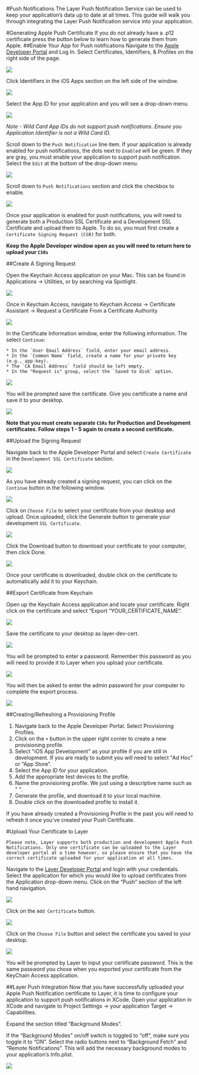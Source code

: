 #Push Notifications
The Layer Push Notification Service can be used to keep your application’s data up to date at all times. This guide will walk you through integrating the Layer Push Notification service into your application.

#Generating Apple Push Certificate
If you do not already have a .p12 certificate press the button below to learn how to generate them from Apple.
##Enable Your App for Push notifications
Navigate to the [Apple Developer Portal](https://developer.apple.com/) and Log In. Select Certificates, Identifiers, & Profiles on the right side of the page.

![](ios-push-enable2.jpg)

Click Identifiers in the iOS Apps section on the left side of the window.

![](ios-push-enable3.jpg)

Select the App ID for your application and you will see a drop-down menu.

![](ios-push-enable4.jpg)

*Note - Wild Card App IDs do not support push notifications. Ensure you Application Identifier is not a Wild Card ID.*

Scroll down to the `Push Notification` line item. If your application is already enabled for push notifications, the dots next to `Enabled` will be green. If they are gray, you must enable your application to support push notification. Select the `Edit` at the bottom of the drop-down menu.

![](ios-push-enable5.jpg)

Scroll down to `Push Notifications` section and click the checkbox to enable.

![](ios-push-enable6.jpg)

Once your application is enabled for push notifications, you will need to generate both a Production SSL Certificate and a Development SSL Certificate and upload them to Apple. To do so, you must first create a `Certificate Signing Request (CSR)` for both.

**Keep the Apple Developer window open as you will need to return here to upload your `CSRs`**

##Create A Signing Request

Open the Keychain Access application on your Mac. This can be found in Applications → Utilities, or by searching via Spotlight.

![](ios-push-create2.jpg)

Once in Keychain Access, navigate to Keychain Access → Certificate Assistant → Request a Certificate From a Certificate Authority

![](ios-push-create3.jpg)

In the Certificate Information window, enter the following information. The select `Continue`:

	* In the `User Email Address` field, enter your email address.
	* In the `Common Name` field, create a name for your private key (e.g., app-key).
	* The `CA Email Address` field should be left empty.
	* In the "Request is" group, select the `Saved to disk` option.

![](ios-push-create4.jpg)

You will be prompted save the certificate. Give you certificate a name and save it to your desktop.

![](ios-push-create5.jpg)

**Note that you must create separate `CSRs` for Production and Development certificates. Follow steps 1 - 5 again to create a second certificate.**

##Upload the Signing Request

Navigate back to the Apple Developer Portal and select `Create Certificate` in the `Development SSL Certificate` section.

![](ios-push-upload2.jpg)

As you have already created a signing request, you can click on the `Continue` button in the following window.

![](ios-push-upload3.jpg)

Click on `Choose File` to select your certificate from your desktop and upload. Once uploaded, click the Generate button to generate your development `SSL Certificate`.

![](ios-push-upload4.jpg)

Click the Download button to download your certificate to your computer, then click Done.

![](ios-push-upload5.jpg)

Once your certificate is downloaded, double click on the certificate to automatically add it to your Keychain.

##Export Certificate from Keychain

Open up the Keychain Access application and locate your certificate. Right click on the certificate and select “Export “YOUR_CERTIFICATE_NAME”.

![](ios-push-upload8.jpg)

Save the certificate to your desktop as layer-dev-cert.

![](ios-push-upload9.jpg)

You will be prompted to enter a password.  Remember this password as you will need to provide it to Layer when you upload your certificate.

![](ios-push-upload10.jpg)

You will then be asked to enter the admin password for your computer to complete the export process.

![](ios-push-upload11.jpg)

##Creating/Refreshing a Provisioning Profile

 1. Navigate back to the Apple Developer Portal.  Select Provisioning Profiles.
 2. Click on the `+` button in the upper right corner to create a new provisioning profile.
 3. Select "iOS App Development" as your profile if you are still in development.  If you are ready to submit you will need to select "Ad Hoc" or "App Store".
 4. Select the App ID for your application.
 5. Add the appropriate test devices to the profile.
 6. Name the provisioning profile.  We just using a descriptive name such as "<app name> <profile type>".
 7. Generate the profile, and download it to your local machine.
 8. Double click on the downloaded profile to install it.

If you have already created a Provisioning Profile in the past you will need to refresh it once you've created your Push Certificate.

#Upload Your Certificate to Layer

```emphasis
Please note, Layer supports both production and development Apple Push Notifications. Only one certificate can be uploaded to the Layer developer portal at a time however, so please ensure that you have the correct certificate uploaded for your application at all times.
```

Navigate to the [Layer Developer Portal](https://developer.layer.com) and login with your credentials. Select the application for which you would like to upload certificates from the Application drop-down menu. Click on the “Push” section of the left hand navigation.

![](ios-push-uploadCert3.jpg)

Click on the `Add Certificate` button.

![](ios-push-uploadCert4.jpg)

Click on the `Choose File` button and select the certificate you saved to your desktop.

![](ios-push-uploadCert5.jpg)

You will be prompted by Layer to input your certificate password. This is the same password you chose when you exported your certificate from the KeyChain Access application.

##Layer Push Integration
Now that you have successfully uploaded your Apple Push Notification certificate to Layer, it is time to configure your application to support push notifications in XCode. Open your application in XCode and navigate to Project Settings → your application Target → Capabilities.

Expand the section titled “Background Modes”.

If the “Background Modes” on/off switch is toggled to “off”, make sure you toggle it to “ON”. Select the radio buttons next to “Background Fetch” and “Remote Notifications”. This will add the necessary background modes to your application’s Info.plist.

![](ios-push-xcode-background.jpg)